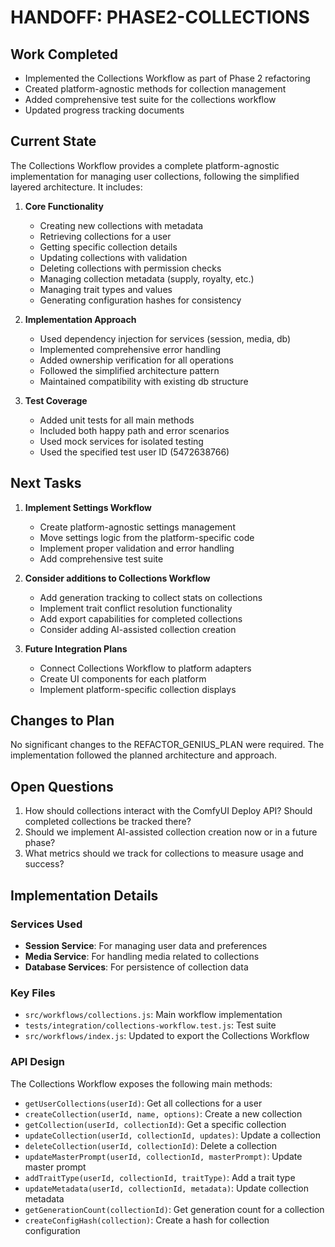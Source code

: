 # HANDOFF: PHASE2-COLLECTIONS

## Work Completed
- Implemented the Collections Workflow as part of Phase 2 refactoring
- Created platform-agnostic methods for collection management
- Added comprehensive test suite for the collections workflow
- Updated progress tracking documents

## Current State
The Collections Workflow provides a complete platform-agnostic implementation for managing user collections, following the simplified layered architecture. It includes:

1. **Core Functionality**
   - Creating new collections with metadata
   - Retrieving collections for a user
   - Getting specific collection details
   - Updating collections with validation
   - Deleting collections with permission checks
   - Managing collection metadata (supply, royalty, etc.)
   - Managing trait types and values
   - Generating configuration hashes for consistency

2. **Implementation Approach**
   - Used dependency injection for services (session, media, db)
   - Implemented comprehensive error handling
   - Added ownership verification for all operations
   - Followed the simplified architecture pattern
   - Maintained compatibility with existing db structure

3. **Test Coverage**
   - Added unit tests for all main methods
   - Included both happy path and error scenarios
   - Used mock services for isolated testing
   - Used the specified test user ID (5472638766)

## Next Tasks
1. **Implement Settings Workflow**
   - Create platform-agnostic settings management
   - Move settings logic from the platform-specific code
   - Implement proper validation and error handling
   - Add comprehensive test suite

2. **Consider additions to Collections Workflow**
   - Add generation tracking to collect stats on collections
   - Implement trait conflict resolution functionality
   - Add export capabilities for completed collections
   - Consider adding AI-assisted collection creation

3. **Future Integration Plans**
   - Connect Collections Workflow to platform adapters
   - Create UI components for each platform
   - Implement platform-specific collection displays

## Changes to Plan
No significant changes to the REFACTOR_GENIUS_PLAN were required. The implementation followed the planned architecture and approach.

## Open Questions
1. How should collections interact with the ComfyUI Deploy API? Should completed collections be tracked there?
2. Should we implement AI-assisted collection creation now or in a future phase?
3. What metrics should we track for collections to measure usage and success?

## Implementation Details

### Services Used
- **Session Service**: For managing user data and preferences
- **Media Service**: For handling media related to collections
- **Database Services**: For persistence of collection data

### Key Files
- `src/workflows/collections.js`: Main workflow implementation
- `tests/integration/collections-workflow.test.js`: Test suite
- `src/workflows/index.js`: Updated to export the Collections Workflow

### API Design
The Collections Workflow exposes the following main methods:
- `getUserCollections(userId)`: Get all collections for a user
- `createCollection(userId, name, options)`: Create a new collection
- `getCollection(userId, collectionId)`: Get a specific collection
- `updateCollection(userId, collectionId, updates)`: Update a collection
- `deleteCollection(userId, collectionId)`: Delete a collection
- `updateMasterPrompt(userId, collectionId, masterPrompt)`: Update master prompt
- `addTraitType(userId, collectionId, traitType)`: Add a trait type
- `updateMetadata(userId, collectionId, metadata)`: Update collection metadata
- `getGenerationCount(collectionId)`: Get generation count for a collection
- `createConfigHash(collection)`: Create a hash for collection configuration 